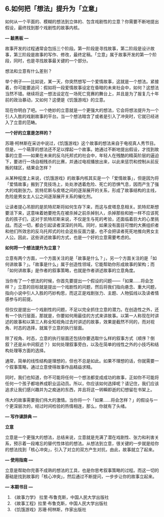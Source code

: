 ## 6.如何把「想法」提升为「立意」
如何从一个平面的、模糊的想法到立体的、包含戏剧性的立意？你需要不断地提出假设，最终找到那个戏剧性的故事内核。


**— 敲黑板 —**


故事开发的过程通常会包括三个阶段。第一阶段是寻找故事，第二阶段是设计故事，第三阶段是故事的写作、修改，最终定稿。「立意」属于故事开发的第一个阶段，同时，也是寻找故事最关键的一个部分。


想法和立意有什么差别？


举个例子——比如说，某一天，你突然想写一个爱情故事，这就是一个想法。紧接着，你可能要追问：假如将一段爱情故事设定在昏暗的未来社会中，如何？这想法当然不错。继续将这一想法设定在一场死亡竞赛的舞台上，并且是为了报复几十年前的政治暴动，又如何？这便是《饥饿游戏》的立意。


现在你明白了吧。一个绝妙的立意就是一个更强大的想法，它会将想法提升为一个引人入胜的戏剧故事的平台。当一个想法暗含了或者是引入了冲突时，它就已经进入了立意的范畴。


**一个好的立意是怎样的？**


苏珊·柯林斯在采访中说过，《饥饿游戏》这个故事的想法来自于电视真人秀节目。但是，一个萌芽的想法还不足以撑起一个故事。她通过不断地提出假设，才找到故事的立意——如果在未来的反乌托邦式的社会中，年轻人在残酷的精英阶层的逼迫下，要进行一场自相残杀的比赛，并通过电视播放出来，以此来惩罚和控制从前反叛的辖区，结果会怎样？


从某种程度上来说，《饥饿游戏》的故事内核其实是一个「爱情故事」，但是因为将「爱情故事」搬到了竞技场上，处处渗透着危险、死亡的恐惧气息，因而产生了强大的戏剧张力。凯特尼斯与皮塔之间的逐渐展开的关系，形成了故事结构的主线，危险是男女主人公之间逐渐展开关系的催化剂。


让读者提心吊胆的是凯特尼斯将如何生存下来，而这与皮塔息息相关。凯特尼斯想要活下来，这意味着她要抢先在被杀掉之前杀掉别人，杀掉那些和她一样不应该死去的孩子们，这对于凯特尼斯来说，不仅是生与死的考验，还面临着巨大的心里挑战。而这一切，都会引起读者深深的共鸣。同时，如果没有面目可憎的大赛组织者和他们所效忠的反乌托邦式的社会这些反面力量，也不会把读者死死地推向男女主人公。因此，这些讲述故事的方式，也是一个好的立意需要考虑的。


**如何将一个想法提升为立意？**


立意有两个方面，一个方面关注的是「故事是什么？」，另一个方面关注的是「如何讲故事？」。「故事是什么」属于创造性领域，它能帮助你形成故事的架构；而「如何讲故事」是作者的叙事策略，也就是作者讲述故事的立意角度。


当你有了一个想法的时候，你首先要提出一个假设的问题——「如果……将会怎样？」立意的目标就是提出一个戏剧性的问题，然后将我们指向悬念、重大问题，指向小说中引人入胜的巧妙构思，而这正是戏剧张力、主题、人物弧线以及读者情感参与的前提。


但仅仅是提出一个戏剧性的问题，不足以完全抓住立意的潜力。在创造性之外，还有一个执行层面，那就是，你要如何用最佳的方式来讲故事。以第一人称现在时讲述的故事和以第三人称全知视角过去时讲述的故事，效果是截然不同的，而对视角、时态的选择，就属于立意的执行层面。


除了视角、时态，立意的执行层面还包括你要选取什么样的叙事方式（顺序？倒叙？还是从中间叙述？）如何处理叙事旁白，以及在简单的线性之外的小技巧和结构处理等方面的选择。


通常，简单的线性结构是理想的，但也不总是如此。如果不理想的话，你就需要一个叙事策略，通过立意使得故事作品精益求精。


同时，我们也知道，你不可能将任何一个想法都变成成功的故事，正如你不可能将任何一个孩子都培养成职业运动员。所以，你应该如何选择呢？请记住，我们应该追求让我们感兴趣并为之痴迷的东西，并且将这一转瞬即逝的幻想留在书架上。


伟大的故事需要我们伟大的激情。当你将一个「如果……将会怎样？」的假设与一个更深层次的，经过时间检验的热情相连，那么，你就有了头绪。


**— 写作课辞典 —**


**立意**


立意是一个更强大的想法，总结来说，立意就是充满了潜在戏剧性、张力和利害关系，预示着一段难忘的替代性体验的想法。从想法到立意，很关键的一步就是给你的想法找到「核心冲突」，引入了对立的双方产生对抗，由此，故事就立了起来。


**— 使用指南 —**


立意是帮助你完善不成熟的想法的工具，也是你思考叙事策略的过程。而这一切的基础是找到故事的「核心冲突」，然后通过不断提问，一步步让你的故事立起来。


**— 本期书目 —**


1. 《故事力学》 拉里·布鲁克斯，中国人民大学出版社
2. 《故事工程》拉里·布鲁克斯，中国人民大学出版社
3. 《饥饿游戏》苏珊·柯林斯，作家出版社
